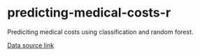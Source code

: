 # predicting-medical-costs-r

Prediciting medical costs using classification and random forest. 

[Data source link](https://www.kaggle.com/mirichoi0218/insurance)
